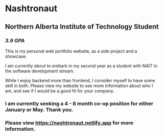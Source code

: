 # Nashtronaut
## Northern Alberta Institute of Technology Student
### *3.9 GPA*

<p>This is my personal web portfolio website, as a side project and a showcase.</p>
<p>I am currently about to embark in my second year as a student with NAIT in the software development stream.</p>
<p>While I enjoy backend more than frontend, I consider myself to have some skill in both. Please view my website to see
more information about who I am, and see if I would be a good fit for your company.</p>

### I am currently seeking a 4 - 8 month co-op position for either January or May. Thank you.
### Please view https://nashtronaut.netlify.app for more information.

